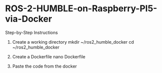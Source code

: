 # ROS-2-HUMBLE-on-Raspberry-PI5-via-Docker
Step-by-Step Instructions
1. Create a working directory
   mkdir ~/ros2_humble_docker
   cd ~/ros2_humble_docker

2. Create a Dockerfile
   nano Dockerfile

3. Paste the code from the docker
